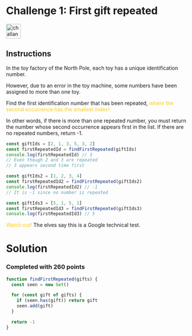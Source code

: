 # Challenge 1: First gift repeated

<img src="https://adventjs.dev/challenges-2023/1.png" alt="challange-01" width="40px" height="40px" />

## Instructions

In the toy factory of the North Pole, each toy has a unique identification number.

However, due to an error in the toy machine, some numbers have been assigned to more than one toy.

Find the first identification number that has been repeated, <span style="color:rgb(250 202 21)">where the second occurrence has the smallest index!</span>

In other words, if there is more than one repeated number, you must return the number whose second occurrence appears first in the list. If there are no repeated numbers, return -1.

```js
const giftIds = [2, 1, 3, 5, 3, 2]
const firstRepeatedId = findFirstRepeated(giftIds)
console.log(firstRepeatedId) // 3
// Even though 2 and 3 are repeated
// 3 appears second time first

const giftIds2 = [1, 2, 3, 4]
const firstRepeatedId2 = findFirstRepeated(giftIds2)
console.log(firstRepeatedId2) // -1
// It is -1 since no number is repeated

const giftIds3 = [5, 1, 5, 1]
const firstRepeatedId3 = findFirstRepeated(giftIds3)
console.log(firstRepeatedId3) // 5
```

<span style="color:rgb(250 202 21)">Watch out!</span> The elves say this is a Google technical test.

# Solution
### Completed with 260 points
```js
function findFirstRepeated(gifts) {
  const seen = new Set()

  for (const gift of gifts) {
    if (seen.has(gift)) return gift
    seen.add(gift)
  }

  return -1
}
```